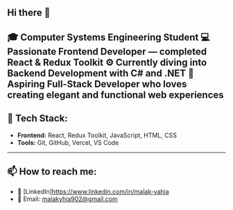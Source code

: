 ## Hi there 👋
🎓 Computer Systems Engineering Student
💻 Passionate Frontend Developer — completed React & Redux Toolkit
⚙️ Currently diving into Backend Development with C# and .NET
🌸 Aspiring Full-Stack Developer who loves creating elegant and functional web experiences
---

## 🔧 Tech Stack:
- **Frontend:** React, Redux Toolkit, JavaScript, HTML, CSS 
- **Tools:** Git, GitHub, Vercel, VS Code

---

## 📫 How to reach me:
- 💼 [LinkedIn]https://www.linkedin.com/in/malak-yahia  
- 💌 Email: malakyhia902@gmail.com 

<!--
**MalakYahia24/MalakYahia24** is a ✨ _special_ ✨ repository because its `README.md` (this file) appears on your GitHub profile.

Here are some ideas to get you started:

- 🔭 I’m currently working on ...
- 🌱 I’m currently learning ...
- 👯 I’m looking to collaborate on ...
- 🤔 I’m looking for help with ...
- 💬 Ask me about ...
- 📫 How to reach me: ...
- 😄 Pronouns: ...
- ⚡ Fun fact: ...
-->
